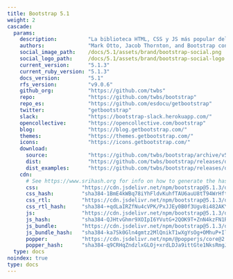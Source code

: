 ```yaml
---
title: Bootstrap 5.1
weight: 2
cascade:
  params:
    description:          "La biblioteca HTML, CSS y JS más popular del mundo."
    authors:              "Mark Otto, Jacob Thornton, and Bootstrap contributors"
    social_image_path:    /docs/5.1/assets/brand/bootstrap-social.png
    social_logo_path:     /docs/5.1/assets/brand/bootstrap-social-logo.png
    current_version:      "5.1.3"
    current_ruby_version: "5.1.3"
    docs_version:         "5.1"
    rfs_version:          "v9.0.6"
    github_org:           "https://github.com/twbs"
    repo:                 "https://github.com/twbs/bootstrap"
    repo_es:              "https://github.com/esdocu/getbootstrap"
    twitter:              "getbootstrap"
    slack:                "https://bootstrap-slack.herokuapp.com/"
    opencollective:       "https://opencollective.com/bootstrap"
    blog:                 "https://blog.getbootstrap.com/"
    themes:               "https://themes.getbootstrap.com/"
    icons:                "https://icons.getbootstrap.com/"
    download:
      source:             "https://github.com/twbs/bootstrap/archive/v5.1.3.zip"
      dist:               "https://github.com/twbs/bootstrap/releases/download/v5.1.3/bootstrap-5.1.3-dist.zip"
      dist_examples:      "https://github.com/twbs/bootstrap/releases/download/v5.1.3/bootstrap-5.1.3-examples.zip"
    cdn:
      # See https://www.srihash.org for info on how to generate the hashes
      css:              "https://cdn.jsdelivr.net/npm/bootstrap@5.1.3/dist/css/bootstrap.min.css"
      css_hash:         "sha384-1BmE4kWBq78iYhFldvKuhfTAU6auU8tT94WrHftjDbrCEXSU1oBoqyl2QvZ6jIW3"
      css_rtl:          "https://cdn.jsdelivr.net/npm/bootstrap@5.1.3/dist/css/bootstrap.rtl.min.css"
      css_rtl_hash:     "sha384-+qdLaIRZfNu4cVPK/PxJJEy0B0f3Ugv8i482AKY7gwXwhaCroABd086ybrVKTa0q"
      js:               "https://cdn.jsdelivr.net/npm/bootstrap@5.1.3/dist/js/bootstrap.min.js"
      js_hash:          "sha384-QJHtvGhmr9XOIpI6YVutG+2QOK9T+ZnN4kzFN1RtK3zEFEIsxhlmWl5/YESvpZ13"
      js_bundle:        "https://cdn.jsdelivr.net/npm/bootstrap@5.1.3/dist/js/bootstrap.bundle.min.js"
      js_bundle_hash:   "sha384-ka7Sk0Gln4gmtz2MlQnikT1wXgYsOg+OMhuP+IlRH9sENBO0LRn5q+8nbTov4+1p"
      popper:           "https://cdn.jsdelivr.net/npm/@popperjs/core@2.11.2/dist/umd/popper.min.js"
      popper_hash:      "sha384-q9CRHqZndzlxGLOj+xrdLDJa9ittGte1NksRmgJKeCV9DrM7Kz868XYqsKWPpAmn"    
  type: docs
noindex: true
type: docs
---
```

